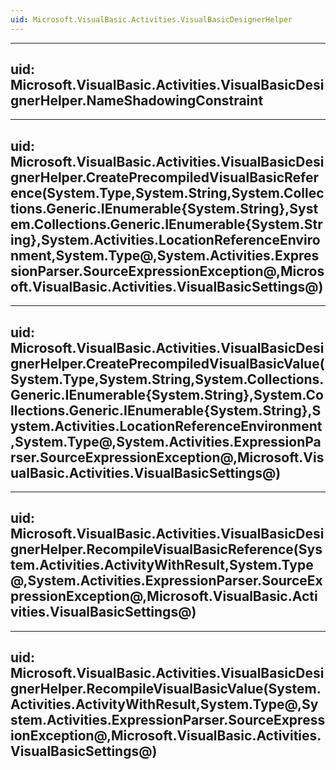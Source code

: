 ```yaml
---
uid: Microsoft.VisualBasic.Activities.VisualBasicDesignerHelper
---
```


---
uid: Microsoft.VisualBasic.Activities.VisualBasicDesignerHelper.NameShadowingConstraint
---

---
uid: Microsoft.VisualBasic.Activities.VisualBasicDesignerHelper.CreatePrecompiledVisualBasicReference(System.Type,System.String,System.Collections.Generic.IEnumerable{System.String},System.Collections.Generic.IEnumerable{System.String},System.Activities.LocationReferenceEnvironment,System.Type@,System.Activities.ExpressionParser.SourceExpressionException@,Microsoft.VisualBasic.Activities.VisualBasicSettings@)
---

---
uid: Microsoft.VisualBasic.Activities.VisualBasicDesignerHelper.CreatePrecompiledVisualBasicValue(System.Type,System.String,System.Collections.Generic.IEnumerable{System.String},System.Collections.Generic.IEnumerable{System.String},System.Activities.LocationReferenceEnvironment,System.Type@,System.Activities.ExpressionParser.SourceExpressionException@,Microsoft.VisualBasic.Activities.VisualBasicSettings@)
---

---
uid: Microsoft.VisualBasic.Activities.VisualBasicDesignerHelper.RecompileVisualBasicReference(System.Activities.ActivityWithResult,System.Type@,System.Activities.ExpressionParser.SourceExpressionException@,Microsoft.VisualBasic.Activities.VisualBasicSettings@)
---

---
uid: Microsoft.VisualBasic.Activities.VisualBasicDesignerHelper.RecompileVisualBasicValue(System.Activities.ActivityWithResult,System.Type@,System.Activities.ExpressionParser.SourceExpressionException@,Microsoft.VisualBasic.Activities.VisualBasicSettings@)
---
